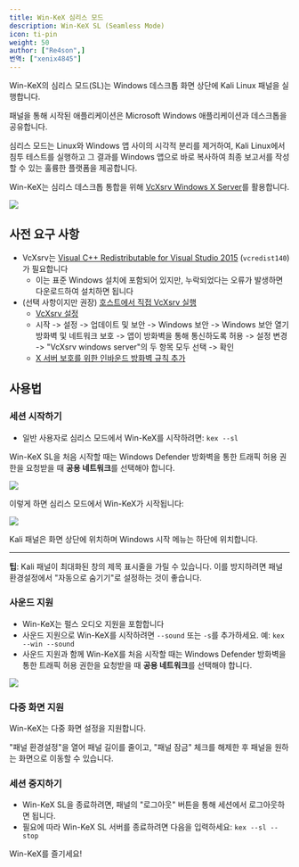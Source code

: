 ```yaml
---
title: Win-KeX 심리스 모드
description: Win-KeX SL (Seamless Mode)
icon: ti-pin
weight: 50
author: ["Re4son",]
번역: ["xenix4845"]
---
```


Win-KeX의 심리스 모드(SL)는 Windows 데스크톱 화면 상단에 Kali Linux 패널을 실행합니다.

패널을 통해 시작된 애플리케이션은 Microsoft Windows 애플리케이션과 데스크톱을 공유합니다.

심리스 모드는 Linux와 Windows 앱 사이의 시각적 분리를 제거하여, Kali Linux에서 침투 테스트를 실행하고 그 결과를 Windows 앱으로 바로 복사하여 최종 보고서를 작성할 수 있는 훌륭한 플랫폼을 제공합니다.

Win-KeX는 심리스 데스크톱 통합을 위해 [VcXsrv Windows X Server](https://sourceforge.net/projects/vcxsrv/)를 활용합니다.

![](../win-kex/win-kex-sl.png)

## 사전 요구 사항

- VcXsrv는 [Visual C++ Redistributable for Visual Studio 2015](https://www.microsoft.com/en-US/download/details.aspx?id=48145) (`vcredist140`)가 필요합니다
  - 이는 표준 Windows 설치에 포함되어 있지만, 누락되었다는 오류가 발생하면 다운로드하여 설치하면 됩니다
- (선택 사항이지만 권장) [호스트에서 직접 VcXsrv 실행](https://sourceforge.net/p/vcxsrv/wiki/VcXsrv%20%26%20Win10/)
  - [VcXsrv 설정](https://github.com/microsoft/WSL/issues/4106#issuecomment-502920377)
  - 시작 -> 설정 -> 업데이트 및 보안 -> Windows 보안 -> Windows 보안 열기
    방화벽 및 네트워크 보호 -> 앱이 방화벽을 통해 통신하도록 허용 -> 설정 변경 -> "VcXsrv windows server"의 두 항목 모두 선택 -> 확인
  - [X 서버 보호를 위한 인바운드 방화벽 규칙 추가](https://x410.dev/cookbook/wsl/protecting-x410-public-access-for-wsl2-via-windows-defender-firewall/)
<!--
  This is due to a chance with either WSL or package, and VcXsrv gives errors:
[...]
(II) GLX: Initialized Win32 native WGL GL provider for screen 0

[xkb] Starting '"\\wsl.localhost\kali-linux\usr\lib\win-kex\VcXsrv\xkbcomp" -w 1 "-R\\wsl.localhost\kali-linux\usr\lib\win-kex\VcXsrv\xkbdata" -xkm "C:\Users\<username>\AppData\Local\Temp\xkb_a36312" -em1 "The XKEYBOARD keymap compiler (xkbcomp) reports:" -emp "> " -eml "Errors from xkbcomp are not fatal to the X server" "C:\Users\<username>\AppData\Local\Temp\server-3.xkm"' failed: Funzione non corretta.
(EE) Error compiling keymap (server-3) executing '"\\wsl.localhost\kali-linux\usr\lib\win-kex\VcXsrv\xkbcomp" -w 1 "-R\\wsl.localhost\kali-linux\usr\lib\win-kex\VcXsrv\xkbdata" -xkm "C:\Users\<username>\AppData\Local\Temp\xkb_a36312" -em1 "The XKEYBOARD keymap compiler (xkbcomp) reports:" -emp "> " -eml "Errors from xkbcomp are not fatal to the X server" "C:\Users\<username>B\AppData\Local\Temp\server-3.xkm"'
(EE) XKB: Couldn't compile keymap

(EE) XKB: Failed to load keymap. Loading default keymap instead.

[xkb] Starting '"\\wsl.localhost\kali-linux\usr\lib\win-kex\VcXsrv\xkbcomp" -w 1 "-R\\wsl.localhost\kali-linux\usr\lib\win-kex\VcXsrv\xkbdata" -xkm "C:\Users\<username>\AppData\Local\Temp\xkb_a36312" -em1 "The XKEYBOARD keymap compiler (xkbcomp) reports:" -emp "> " -eml "Errors from xkbcomp are not fatal to the X server" "C:\Users\<username>\AppData\Local\Temp\server-3.xkm"' failed: Funzione non corretta.
(EE) Error compiling keymap (server-3) executing '"\\wsl.localhost\kali-linux\usr\lib\win-kex\VcXsrv\xkbcomp" -w 1 "-R\\wsl.localhost\kali-linux\usr\lib\win-kex\VcXsrv\xkbdata" -xkm "C:\Users\<username>\AppData\Local\Temp\xkb_a36312" -em1 "The XKEYBOARD keymap compiler (xkbcomp) reports:" -emp "> " -eml "Errors from xkbcomp are not fatal to the X server" "C:\Users\<username>\AppData\Local\Temp\server-3.xkm"'
(EE) XKB: Couldn't compile keymap

XKB: Failed to compile keymap
Keyboard initialization failed. This could be a missing or incorrect setup of xkeyboard-config.

(EE)
Fatal server error:
(EE) Failed to activate virtual core keyboard: 2(EE)
(EE) Server terminated with error (1). Closing log file.
-->

## 사용법

### 세션 시작하기

- 일반 사용자로 심리스 모드에서 Win-KeX를 시작하려면: `kex --sl`

Win-KeX SL을 처음 시작할 때는 Windows Defender 방화벽을 통한 트래픽 허용 권한을 요청받을 때 **공용 네트워크**를 선택해야 합니다.

![](firewall.png)

이렇게 하면 심리스 모드에서 Win-KeX가 시작됩니다:

![](../win-kex/win-kex-sl.png)

Kali 패널은 화면 상단에 위치하며 Windows 시작 메뉴는 하단에 위치합니다.

- - -

**팁**: Kali 패널이 최대화된 창의 제목 표시줄을 가릴 수 있습니다.
이를 방지하려면 패널 환경설정에서 "자동으로 숨기기"로 설정하는 것이 좋습니다.

### 사운드 지원

- Win-KeX는 펄스 오디오 지원을 포함합니다
- 사운드 지원으로 Win-KeX를 시작하려면 `--sound` 또는 `-s`를 추가하세요. 예: `kex --win --sound`
- 사운드 지원과 함께 Win-KeX를 처음 시작할 때는 Windows Defender 방화벽을 통한 트래픽 허용 권한을 요청받을 때 **공용 네트워크**를 선택해야 합니다.

![](win-kex-pulseaudio_firewall.png)

### 다중 화면 지원

Win-KeX는 다중 화면 설정을 지원합니다.

"패널 환경설정"을 열어 패널 길이를 줄이고, "패널 잠금" 체크를 해제한 후 패널을 원하는 화면으로 이동할 수 있습니다.

### 세션 중지하기

- Win-KeX SL을 종료하려면, 패널의 "로그아웃" 버튼을 통해 세션에서 로그아웃하면 됩니다.
- 필요에 따라 Win-KeX SL 서버를 종료하려면 다음을 입력하세요: `kex --sl --stop`

Win-KeX를 즐기세요!
